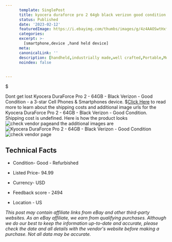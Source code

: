 ```yaml
---
      template: SinglePost
      title: kyocera duraforce pro 2 64gb black verizon good condition
      status: Published
      date: '2023-02-12'
      featuredImage: https://i.ebayimg.com/thumbs/images/g/4z4AAOSwtHxf24dp/s-l225.jpg
      categories: 
      excerpt: >-
        [smartphone,device ,hand held device]
      meta:
      canonicalLink: ''
      description: [handheld,industrially made,well crafted,Portable,Mobile,Compact,Convenient,Lightweight,Maneuverable,Man-portable,Miniature,Carriable,Hand-held,Light,Holdable,Transportable,Mobile device,Pocket-sized,On-the-go,Wireless,Cordless,Compact size,Convenient size, smartphone,device ,hand held device]
      noindex: false
      
        
---
```

$

Dont get lost  Kyocera DuraForce Pro 2 - 64GB - Black Verizon -  Good Condition - a 3-star Cell Phones & Smartphones device.
$[Click Here](https://www.ebay.com/itm/353734142690?hash=item525c32aae2%3Ag%3A4z4AAOSwtHxf24dp&mkevt=1&mkcid=1&mkrid=711-53200-19255-0&campid=%253CePNCampaignId%253E&customid=%253CreferenceId%253E&toolid=10049) to read more to learn about the shipping costs and additional image urls for the Kyocera DuraForce Pro 2 - 64GB - Black Verizon -  Good Condition. Shipping cost is undefined. Here is how the product looks ![check vendor page](https://i.ebayimg.com/thumbs/images/g/4z4AAOSwtHxf24dp/s-l225.jpg)and the additional images are![Kyocera DuraForce Pro 2 - 64GB - Black Verizon -  Good Condition](https://i.ebayimg.com/images/g/4z4AAOSwtHxf24dp/s-l1600.jpg)![check vendor page](https://origin-galleryplus.ebayimg.com/ws/web/353734142690_2_0_1/225x225.jpg,https://origin-galleryplus.ebayimg.com/ws/web/353734142690_3_0_1/225x225.jpg,https://origin-galleryplus.ebayimg.com/ws/web/353734142690_4_0_1/225x225.jpg,https://origin-galleryplus.ebayimg.com/ws/web/353734142690_5_0_1/225x225.jpg,https://origin-galleryplus.ebayimg.com/ws/web/353734142690_6_0_1/225x225.jpg,https://origin-galleryplus.ebayimg.com/ws/web/353734142690_7_0_1/225x225.jpg,https://origin-galleryplus.ebayimg.com/ws/web/353734142690_8_0_1/225x225.jpg)



 ## Technical Facts 



     
      

 - Condition- Good - Refurbished 


      

 - Listed Price- 94.99 


      

 - Currency- USD 


      

 - Feedback score - 2494 


      

 - Location - US 


      
      

 *_This post may contain affiliate links from eBay and other third-party websites. As an eBay affiliate, we earn from qualifying purchases. Although we do our best to keep the information up-to-date and accurate, please check the date and all details with the vendor's website before making a purchase. Not all data may be accurate._*






